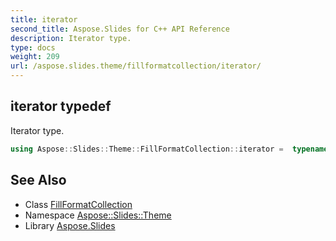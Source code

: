 ```yaml
---
title: iterator
second_title: Aspose.Slides for C++ API Reference
description: Iterator type.
type: docs
weight: 209
url: /aspose.slides.theme/fillformatcollection/iterator/
---
```

## iterator typedef


Iterator type.

```cpp
using Aspose::Slides::Theme::FillFormatCollection::iterator =  typename iterator_holder_type::iterator
```

## See Also

* Class [FillFormatCollection](../)
* Namespace [Aspose::Slides::Theme](../../)
* Library [Aspose.Slides](../../../)